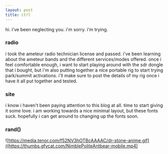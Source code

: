 ```yaml
---
layout: post
title: ctrl
---
```


hi. i've been neglecting you. i'm sorry. i'm trying.

### radio

i took the ameteur radio technician license and passed. i've been learning about the ameteur bands and the different services/modes offered. once i feel comfortable enough, i want to start playing around with the sdr dongle that i bought, but i'm also putting together a nice portable rig to start trying park/summit activations. i'll make sure to post the details of my rig once i have it all put together and tested.

### site

i know i haven't been paying attention to this blog at all. time to start giving it some love. i am working towards a nice minimal layout, but these fonts suck. hopefully i can get around to changing up the fonts soon.

### rand()

![https://media.tenor.com/f52NV3hOTBcAAAAC/dr-stone-anime.gif]((https://thumbs.gfycat.com/NimblePoliteAntbear-mobile.mp4)